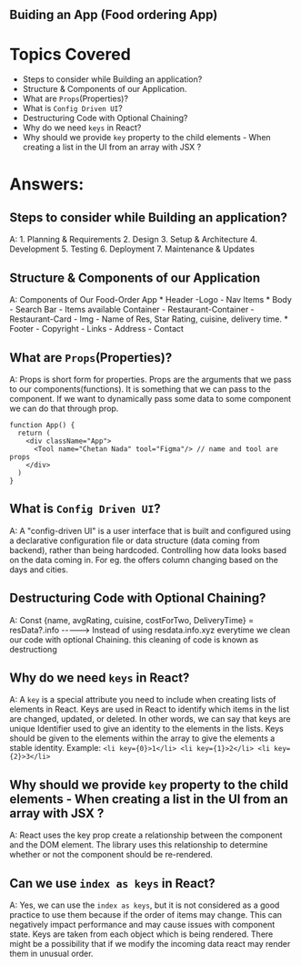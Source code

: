 ## Buiding an App (Food ordering App)


# Topics Covered

- Steps to consider while Building an application?
- Structure & Components of our Application.
- What are `Props`(Properties)?
- What is `Config Driven UI`? 
- Destructuring Code with Optional Chaining?
- Why do we need `keys` in React?
- Why should we provide `key` property to the child elements - When creating a list in the UI from an array with JSX ?



# Answers: 

## Steps to consider while Building an application?
A:  1. Planning & Requirements
    2. Design
    3. Setup & Architecture
    4. Development
    5. Testing
    6. Deployment
    7. Maintenance & Updates


## Structure & Components of our Application
A: Components of Our Food-Order App
    * Header
        -Logo
        - Nav Items
    * Body
        - Search Bar
        - Items available Container
        - Restaurant-Container
            - Restaurant-Card
            - Img
            - Name of Res, Star Rating, cuisine, delivery time.
    * Footer
        - Copyright
        - Links
        - Address
        - Contact
 

## What are `Props`(Properties)?
A: Props is short form for properties. Props are the arguments that we pass to our components(functions). It is something that we can pass to the component. If we want to dynamically pass some data to some component we can do that through prop. 
```
function App() {
  return (
    <div className="App">
      <Tool name="Chetan Nada" tool="Figma"/> // name and tool are props
    </div>
  )
}
```


## What is `Config Driven UI`?
A: A "config-driven UI" is a user interface that is built and configured using a declarative configuration file or data structure (data coming from backend), rather than being hardcoded. Controlling how data looks based on the data coming in. For eg. the offers column changing based on the days and cities.


## Destructuring Code with Optional Chaining?
A: Const {name, avgRating, cuisine, costForTwo, DeliveryTime} = resData?.info -----> Instead of using resdata.info.xyz everytime we clean our code with optional Chaining. this cleaning of code is known as destructiong


## Why do we need `keys` in React?
A: A `key` is a special attribute you need to include when creating lists of elements in React. Keys are used in React to identify which items in the list are changed, updated, or deleted. In other words, we can say that keys are unique Identifier used to give an identity to the elements in the lists.
Keys should be given to the elements within the array to give the elements a stable identity.
Example:    ```
            <li key={0}>1</li>
            <li key={1}>2</li>
            <li key={2}>3</li>
            ```

## Why should we provide `key` property to the child elements - When creating a list in the UI from an array with JSX ?
A: React uses the key prop create a relationship between the component and the DOM element. The library uses this relationship to determine whether or not the component should be re-rendered. 


## Can we use `index as keys` in React?
A: Yes, we can use the `index as keys`, but it is not considered as a good practice to use them because if the order of items may change. This can negatively impact performance and may cause issues with component state.
Keys are taken from each object which is being rendered. There might be a possibility that if we modify the incoming data react may render them in unusual order.